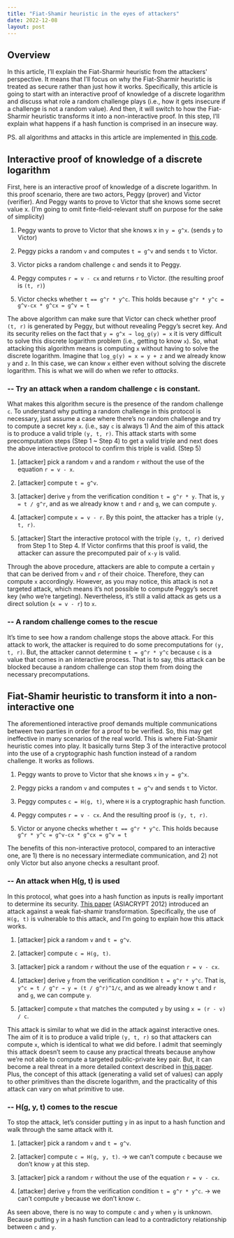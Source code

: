 ```yaml
---
title: "Fiat-Shamir heuristic in the eyes of attackers"
date: 2022-12-08
layout: post
---
```


## Overview

In this article, I’ll explain the Fiat-Sharmir heuristic from the attackers' perspective. It means that I’ll focus on why the Fiat-Sharmir heuristic is treated as secure rather than just how it works. Specifically, this article is going to start with an interactive proof of knowledge of a discrete logarithm and discuss what role a random challenge plays (i.e., how it gets insecure if a challenge is not a random value). And then, it will switch to how the Fiat-Sharmir heuristic transforms it into a non-interactive proof. In this step, I’ll explain what happens if a hash function is comprised in an insecure way.

PS. all algorithms and attacks in this article are implemented in [this code](https://github.com/jinb-park/zero-knowledge-proof-example/blob/main/fiat-shamir-heuristic/discrete-logarithm.py).

## Interactive proof of knowledge of a discrete logarithm

First, here is an interactive proof of knowledge of a discrete logarithm. In this proof scenario, there are two actors, Peggy (prover) and Victor (verifier). And Peggy wants to prove to Victor that she knows some secret value x. (I’m going to omit finte-field-relevant stuff on purpose for the sake of simplicity)

1.  Peggy wants to prove to Victor that she knows x in `y = g^x`. (sends `y` to Victor)
    
2.  Peggy picks a random `v` and computes `t = g^v` and sends `t` to Victor.
    
3.  Victor picks a random challenge `c` and sends it to Peggy.
    
4.  Peggy computes `r = v - cx` and returns `r` to Victor. (the resulting proof is `(t, r)`)
    
5.  Victor checks whether `t == g^r * y^c`. This holds because `g^r * y^c = g^v-cx * g^cx = g^v = t`
    

The above algorithm can make sure that Victor can check whether proof `(t, r)` is generated by Peggy, but without revealing Peggy’s secret key. And its security relies on the fact that `y = g^x → log_g(y) = x` it is very difficult to solve this discrete logarithm problem (i.e., getting to know `x`). So, what attacking this algorithm means is computing `x` without having to solve the discrete logarithm. Imagine that `log_g(y) = x = y + z` and we already know `y` and `z`. In this case, we can know `x` either even without solving the discrete logarithm. This is what we will do when we refer to *attacks*.

### -- Try an attack when a random challenge `c` is constant.

What makes this algorithm secure is the presence of the random challenge `c`. To understand why putting a random challenge in this protocol is necessary, just assume a case where there’s no random challenge and try to compute a secret key `x`. (i.e., say `c` is always 1) And the aim of this attack is to produce a valid triple `(y, t, r)`. This attack starts with some precomputation steps (Step 1 ~ Step 4) to get a valid triple and next does the above interactive protocol to confirm this triple is valid. (Step 5)

1.  \[attacker\] pick a random `v` and a random `r` without the use of the equation `r = v - x`.
    
2.  \[attacker\] compute `t = g^v`.
    
3.  \[attacker\] derive `y` from the verification condition `t = g^r * y`. That is, `y = t / g^r`, and as we already know `t` and `r` and `g`, we can compute `y`.
    
4.  \[attacker\] compute `x = v - r`. By this point, the attacker has a triple `(y, t, r)`.
    
5.  \[attacker\] Start the interactive protocol with the triple `(y, t, r)` derived from Step 1 to Step 4. If Victor confirms that this proof is valid, the attacker can assure the precomputed pair of `x-y` is valid.
    

Through the above procedure, attackers are able to compute a certain `y` that can be derived from `v` and `r` of their choice. Therefore, they can compute `x` accordingly. However, as you may notice, this attack is not a targeted attack, which means it’s not possible to compute Peggy’s secret key (who we’re targeting). Nevertheless, it’s still a valid attack as gets us a direct solution (`x = v - r`) to `x`.

### -- A random challenge comes to the rescue

It’s time to see how a random challenge stops the above attack. For this attack to work, the attacker is required to do some precomputations for `(y, t, r)`. But, the attacker cannot determine `t = g^r * y^c` because `c` is a value that comes in an interactive process. That is to say, this attack can be blocked because a random challenge can stop them from doing the necessary precomputations.

## Fiat-Shamir heuristic to transform it into a non-interactive one

The aforementioned interactive proof demands multiple communications between two parties in order for a proof to be verified. So, this may get ineffective in many scenarios of the real world. This is where Fiat-Shamir heuristic comes into play. It basically turns Step 3 of the interactive protocol into the use of a cryptographic hash function instead of a random challenge. It works as follows.

1.  Peggy wants to prove to Victor that she knows `x` in `y = g^x`.
    
2.  Peggy picks a random `v` and computes `t = g^v` and sends `t` to Victor.
    
3.  Peggy computes `c = H(g, t)`, where `H` is a cryptographic hash function.
    
4.  Peggy computes `r = v - cx`. And the resulting proof is `(y, t, r)`.
    
5.  Victor or anyone checks whether `t == g^r * y^c`. This holds because `g^r * y^c = g^v-cx * g^cx = g^v = t`
    

The benefits of this non-interactive protocol, compared to an interactive one, are 1) there is no necessary intermediate communication, and 2) not only Victor but also anyone checks a resultant proof.

### -- An attack when H(g, t) is used

In this protocol, what goes into a hash function as inputs is really important to determine its security. [This paper](https://eprint.iacr.org/2016/771.pdf) (ASIACRYPT 2012) introduced an attack against a weak fiat-shamir transformation. Specifically, the use of `H(g, t)` is vulnerable to this attack, and I’m going to explain how this attack works.

1.  \[attacker\] pick a random `v` and `t = g^v`.
    
2.  \[attacker\] compute `c = H(g, t)`.
    
3.  \[attacker\] pick a random `r` without the use of the equation `r = v - cx`.
    
4.  \[attacker\] derive `y` from the verification condition `t = g^r * y^c`. That is, `y^c = t / g^r → y = (t / g^r)^1/c`, and as we already know `t` and `r` and `g`, we can compute `y`.
    
5.  \[attacker\] compute `x` that matches the computed `y` by using `x = (r - v) / c`.
    

This attack is similar to what we did in the attack against interactive ones. The aim of it is to produce a valid triple `(y, t, r)` so that attackers can compute `x`, which is identical to what we did before. I admit that seemingly this attack doesn’t seem to cause any practical threats because anyhow we’re not able to compute a targeted public-private key pair. But, it can become a real threat in a more detailed context described in [this paper](https://eprint.iacr.org/2016/771.pdf). Plus, the concept of this attack (generating a valid set of values) can apply to other primitives than the discrete logarithm, and the practicality of this attack can vary on what primitive to use.

### -- H(g, y, t) comes to the rescue

To stop the attack, let’s consider putting `y` in as input to a hash function and walk through the same attack with it.

1.  \[attacker\] pick a random `v` and `t = g^v`.
    
2.  \[attacker\] compute `c = H(g, y, t)`. → we can’t compute `c` because we don’t know `y` at this step.
    
3.  \[attacker\] pick a random `r` without the use of the equation `r = v - cx`.
    
4.  \[attacker\] derive `y` from the verification condition `t = g^r * y^c`. → we can’t compute `y` because we don’t know `c`.
    

As seen above, there is no way to compute `c` and `y` when `y` is unknown. Because putting `y` in a hash function can lead to a contradictory relationship between `c` and `y`.